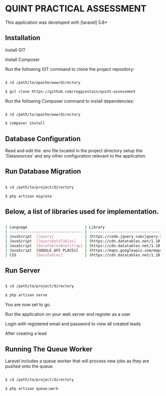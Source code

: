 # QUINT PRACTICAL ASSESSMENT

This application was developed with [laravel] 5.8*

## Installation

Install GIT 

Install Composer

Run the following GIT command to clone the project repository:

``` bash

$ cd /path/to/apache/www/directory

$ git clone https://github.com/reggiestain/quint-assessment

```

Run the following Composer command to install dependencies:

``` bash

$ cd /path/to/apache/www/directory

$ composer install

```

## Database Configuration

Read and edit the .env file located in the project directory setup the 'Datasources' and any other configuration relevant to the application.


## Run Database Migration

``` bash

$ cd /path/to/project/directory

$ php artisan migrate

```

## Below, a list of libraries used for implementation.

``` bash

| Language                          | Library   
| --------------------------------- | ------------------------------------------------------------------------------               |
| JavaScript  [Jquery]              | (https://code.jquery.com/jquery-3.3.1.js)                                                    |
| JavaScript  [JqueryDataTables]    | (https://cdn.datatables.net/1.10.19/js/jquery.dataTables.min.js)                             |
| JavaScript  [DataTablesBootstrap] | (https://cdn.datatables.net/1.10.19/js/dataTables.bootstrap4.min.js)                         |
| JavaScript  [GOOGLE API PLACES]   | (https://maps.googleapis.com/maps/api/js?key=YOUR_API_KEY&libraries=places&callback=initMap) |
| CSS         [DataTables]          | (https://cdn.datatables.net/1.10.19/css/dataTables.bootstrap4.min.css)                       |          

```

## Run Server

``` bash

$ cd /path/to/project/directory

$ php artisan serve

```

You are now set to go.

Run the application on your web server and register as a user
 
Login with registered email and password to view all created leads

After creating a lead 

## Running The Queue Worker

Laravel includes a queue worker that will process new jobs as they are pushed onto the queue. 

``` bash

$ cd /path/to/project/directory

$ php artisan queue:work

```






